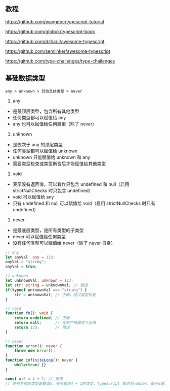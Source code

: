 ## 教程

https://github.com/wangdoc/typescript-tutorial

https://github.com/gibbok/typescript-book

https://github.com/dzharii/awesome-typescript

https://github.com/semlinker/awesome-typescript

https://github.com/type-challenges/type-challenges
## 基础数据类型

`any > unknown > 其他具体类型 > never`

1. any

- 是最顶层类型，包含所有其他类型
- 任何类型都可以赋值给 any
- any 也可以赋值给任何类型（除了 never）

1. unknown

- 是仅次于 any 的顶层类型
- 任何类型都可以赋值给 unknown
- unknown 只能赋值给 unknown 和 any
- 需要类型检查或类型断言后才能赋值给其他类型

1. void

- 表示没有返回值，可以看作只包含 undefined 和 null（启用 strictNullChecks 时只包含 undefined）
- void 可以赋值给 any
- 只有 undefined 和 null 可以赋值给 void（启用 strictNullChecks 时只有 undefined）

1. never

- 是最底层类型，是所有类型的子类型
- never 可以赋值给任何类型
- 没有任何类型可以赋值给 never（除了 never 自身）

```typescript
// any
let anyVal: any = 123;
anyVal = "string";
anyVal = true;

// unknown
let unknownVal: unknown = 123;
let str: string = unknownVal; // 错误
if(typeof unknownVal === "string") {
    str = unknownVal; // 正确，经过类型检查
}

// void
function fn(): void {
    return undefined; // 正确
    return null;      // 在非严格模式下正确
    return 123;       // 错误
}

// never
function error(): never {
    throw new Error();
}
function infiniteLoop(): never {
    while(true) {}
}

const x:5 = 4 + 1; // 报错
// 等号左侧的类型是数值5，等号右侧4 + 1的类型，TypeScript 推测为number。由于5是number的子类型，number是5的父类型，父类型不能赋值给子类型
```

